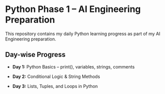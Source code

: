 # Python Phase 1 – AI Engineering Preparation

This repository contains my daily Python learning progress as part of my AI Engineering preparation.

## Day-wise Progress

- **Day 1:** Python Basics – print(), variables, strings, comments

- **Day 2:** Conditional Logic & String Methods

- **Day 3:** Lists, Tuples, and Loops in Python  



